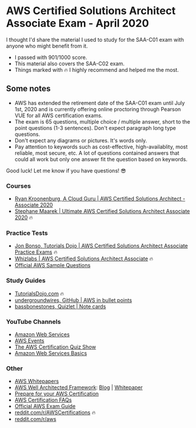 # AWS Certified Solutions Architect Associate Exam - April 2020

I thought I'd share the material I used to study for the SAA-C01 exam with anyone who might benefit from it.
  - I passed with 901/1000 score.
  - This material also covers the SAA-C02 exam.
  - Things marked with :fire: I highly recommend and helped me the most.

## Some notes
- AWS has extended the retirement date of the SAA-C01 exam until July 1st, 2020 and is currently offering online proctoring through Pearson VUE for all AWS certification exams.
- The exam is 65 questions, multiple choice / multiple answer, short to the point questions (1-3 sentences). Don't expect paragraph long type questions.
- Don't expect any diagrams or pictures. It's words only.
- Pay attention to keywords such as cost-effective, high-availablity, most reliable, most secure, etc. A lot of questions contained answers that could all work but only one answer fit the question based on keywords.

Good luck! Let me know if you have questions! :sunglasses:

### Courses

- [Ryan Kroonenburg, A Cloud Guru | AWS Certified Solutions Architect - Associate 2020](https://www.udemy.com/course/aws-certified-solutions-architect-associate/)
- [Stephane Maarek | Ultimate AWS Certified Solutions Architect Associate 2020](https://www.udemy.com/course/aws-certified-solutions-architect-associate-saa-c02/) :fire:

### Practice Tests

- [Jon Bonso, Tutorials Dojo | AWS Certified Solutions Architect Associate Practice Exams](https://www.udemy.com/course/aws-certified-solutions-architect-associate-amazon-practice-exams-saa-c02/) :fire:
- [Whizlabs | AWS Certified Solutions Architect Associate](https://www.whizlabs.com/aws-solutions-architect-associate/practice-tests/) :fire:
- [Official AWS Sample Questions](https://d1.awsstatic.com/training-and-certification/docs-sa-assoc/AWS_Certified_Solutions_Architect_Associate_Sample_Questions.pdf)

### Study Guides
- [TutorialsDojo.com](https://tutorialsdojo.com/) :fire:
- [undergroundwires, GitHub | AWS in bullet points](https://github.com/undergroundwires/AWS-in-bullet-points)
- [bassbonestones, Quizlet | Note cards](https://quizlet.com/219208816/aws-saa-all-questions-flash-cards/)

### YouTube Channels
- [Amazon Web Services](https://www.youtube.com/user/AmazonWebServices/videos)
- [AWS Events](https://www.youtube.com/channel/UCdoadna9HFHsxXWhafhNvKw/videos)
- [The AWS Certification Quiz Show](https://www.youtube.com/playlist?list=PLBFD3bw_QT1YJe34JPM9MtR5tiVIekxBH)
- [Amazon Web Services Basics](https://www.youtube.com/playlist?list=PL55RiY5tL51pgPovJKg6HFMFqiGNSZtQ5)

### Other
- [AWS Whitepapers](https://aws.amazon.com/whitepapers/?whitepapers-main.sort-by=item.additionalFields.sortDate&whitepapers-main.sort-order=desc)
- [AWS Well Architected Framework](https://aws.amazon.com/architecture/well-architected/): [Blog](https://aws.amazon.com/blogs/apn/the-5-pillars-of-the-aws-well-architected-framework/) | [Whitepaper](https://d1.awsstatic.com/whitepapers/architecture/AWS_Well-Architected_Framework.pdf)
- [Prepare for your AWS Certification](https://aws.amazon.com/certification/certification-prep/)
- [AWS Certification FAQs](https://aws.amazon.com/certification/faqs/)
- [Official AWS Exam Guide](https://d1.awsstatic.com/training-and-certification/docs-sa-assoc/AWS_Certified_Solutions_Architect_Associate-Exam_Guide_EN_1.8.pdf)
- [reddit.com/r/AWSCertifications](https://www.reddit.com/r/AWSCertifications/) :fire:
- [reddit.com/r/aws](https://www.reddit.com/r/aws/)
